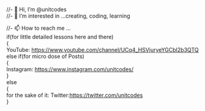 //- 👋 Hi, I’m @unitcodes </br>
//- 👀 I’m interested in ...creating, coding, learning </br>

//- 📫 How to reach me ...</br>
if(for little detailed lessons here and there)</br>
 {</br>
 YouTube: https://www.youtube.com/channel/UCq4_HSVjuryeYGCbI2b3QTQ</br>
else if(for micro dose of Posts)</br>
 {</br>
 Instagram: https://www.instagram.com/unitcodes/</br>
 }</br>
else</br>
 {</br>
 for the sake of it: Twitter:https://twitter.com/unitcodes</br>
 }</br>
<!---
unitcodes/unitcodes is a ✨ special ✨ repository because its `README.md` (this file) appears on your GitHub profile.
You can click the Preview link to take a look at your changes.
--->
